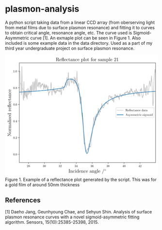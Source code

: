 # plasmon-analysis
A python script taking data from a linear CCD array (from oberserving light from metal films due to surface plasmon resonance) and fitting it to curves to obtain critical angle, resonance angle, etc. The curve used is Sigmoid-Asymmetric curve [1]. An exmaple plot can be seen in Figure 1. Also included is some example data in the data directory. Used as a part of my third year undergraduate project on surface plasmon resonance.

![alt text](https://github.com/c-tam/plasmon-analysis/blob/master/exampleplot.png "example plot")
Figure 1. Example of a reflectance plot generated by the script. This was for a gold film of around 50nm thickness

## References
[1] Daeho Jang, Geunhyoung Chae, and Sehyun Shin. Analysis of surface plasmon resonance curves with a
novel sigmoid-asymmetric fitting algorithm. Sensors, 15(10):25385-25398, 2015.
